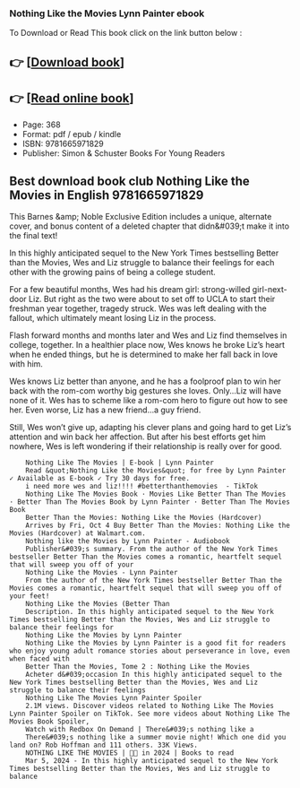 ### Nothing Like the Movies Lynn Painter ebook

To Download or Read This book click on the link button below :

## 👉  [**[Download book](http://get-pdfs.com/download.php?group=book&from=github.com&id=706388&lnk=1081 "Download book")**]

## 👉  [**[Read online book](http://get-pdfs.com/download.php?group=book&from=github.com&id=706388&lnk=1081 "Read online book")**]


* Page: 368
* Format: pdf / epub / kindle
* ISBN: 9781665971829
* Publisher: Simon &amp; Schuster Books For Young Readers



## Best download book club Nothing Like the Movies in English 9781665971829



This Barnes &amp;amp; Noble Exclusive Edition includes a unique, alternate cover, and bonus content of a deleted chapter that didn&amp;#039;t make it into the final text!
 
 In this highly anticipated sequel to the New York Times bestselling Better than the Movies, Wes and Liz struggle to balance their feelings for each other with the growing pains of being a college student.
 
 For a few beautiful months, Wes had his dream girl: strong-willed girl-next-door Liz. But right as the two were about to set off to UCLA to start their freshman year together, tragedy struck. Wes was left dealing with the fallout, which ultimately meant losing Liz in the process.
 
 Flash forward months and months later and Wes and Liz find themselves in college, together. In a healthier place now, Wes knows he broke Liz’s heart when he ended things, but he is determined to make her fall back in love with him.
 
 Wes knows Liz better than anyone, and he has a foolproof plan to win her back with the rom-com worthy big gestures she loves. Only...Liz will have none of it. Wes has to scheme like a rom-com hero to figure out how to see her. Even worse, Liz has a new friend...a guy friend.
 
 Still, Wes won’t give up, adapting his clever plans and going hard to get Liz’s attention and win back her affection. But after his best efforts get him nowhere, Wes is left wondering if their relationship is really over for good.


        Nothing Like The Movies | E-book | Lynn Painter
        Read &quot;Nothing Like the Movies&quot; for free by Lynn Painter ✓ Available as E-book ✓ Try 30 days for free.
        i need more wes and liz!!!! #betterthanthemovies  - TikTok
        Nothing Like The Movies Book · Movies Like Better Than The Movies · Better Than The Movies Book by Lynn Painter · Better Than The Movies Book 
        Better Than the Movies: Nothing Like the Movies (Hardcover)
        Arrives by Fri, Oct 4 Buy Better Than the Movies: Nothing Like the Movies (Hardcover) at Walmart.com.
        Nothing like the Movies by Lynn Painter - Audiobook
        Publisher&#039;s summary. From the author of the New York Times bestseller Better Than the Movies comes a romantic, heartfelt sequel that will sweep you off of your 
        Nothing Like the Movies - Lynn Painter
        From the author of the New York Times bestseller Better Than the Movies comes a romantic, heartfelt sequel that will sweep you off of your feet!
        Nothing Like the Movies (Better Than
        Description. In this highly anticipated sequel to the New York Times bestselling Better than the Movies, Wes and Liz struggle to balance their feelings for 
        Nothing Like the Movies by Lynn Painter
        Nothing Like the Movies by Lynn Painter is a good fit for readers who enjoy young adult romance stories about perseverance in love, even when faced with 
        Better Than the Movies, Tome 2 : Nothing Like the Movies
        Acheter d&#039;occasion In this highly anticipated sequel to the New York Times bestselling Better than the Movies, Wes and Liz struggle to balance their feelings 
        Nothing Like The Movies Lynn Painter Spoiler
        2.1M views. Discover videos related to Nothing Like The Movies Lynn Painter Spoiler on TikTok. See more videos about Nothing Like The Movies Book Spoiler, 
        Watch with Redbox On Demand | There&#039;s nothing like a
        There&#039;s nothing like a summer movie night! Which one did you land on? Rob Hoffman and 111 others. 33K Views.
        NOTHING LIKE THE MOVIES | 🩵💜 in 2024 | Books to read
        Mar 5, 2024 - In this highly anticipated sequel to the New York Times bestselling Better than the Movies, Wes and Liz struggle to balance 
    




